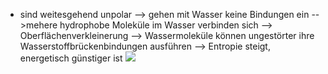 - sind weitesgehend unpolar --> gehen mit Wasser keine Bindungen ein -->mehere hydrophobe Moleküle im Wasser verbinden sich --> Oberflächenverkleinerung --> Wassermoleküle können ungestörter ihre Wasserstoffbrückenbindungen ausführen --> Entropie steigt, energetisch günstiger ist 
![](Pasted%20image%2020231013164003.png)
